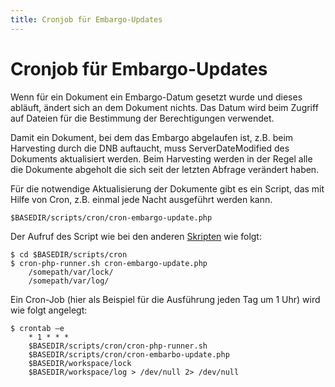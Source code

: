 ```yaml
---
title: Cronjob für Embargo-Updates
---
```


# Cronjob für Embargo-Updates

Wenn für ein Dokument ein Embargo-Datum gesetzt wurde und dieses abläuft, ändert sich an dem Dokument 
nichts. Das Datum wird beim Zugriff auf Dateien für die Bestimmung der Berechtigungen verwendet.
 
Damit ein Dokument, bei dem das Embargo abgelaufen ist, z.B. beim Harvesting durch die DNB auftaucht,
muss ServerDateModified des Dokuments aktualisiert werden. Beim Harvesting werden in der Regel alle die
Dokumente abgeholt die sich seit der letzten Abfrage verändert haben.

Für die notwendige Aktualisierung der Dokumente gibt es ein Script, das mit Hilfe von Cron, z.B. einmal
jede Nacht ausgeführt werden kann.

    $BASEDIR/scripts/cron/cron-embargo-update.php
    
Der Aufruf des Script wie bei den anderen [Skripten](../config/jobs.html) wie folgt:

    $ cd $BASEDIR/scripts/cron
    $ cron-php-runner.sh cron-embargo-update.php
        /somepath/var/lock/
        /somepath/var/log/

Ein Cron-Job (hier als Beispiel für die Ausführung jeden Tag um 1 Uhr) wird wie folgt angelegt:

    $ crontab –e
        * 1 * * *
        $BASEDIR/scripts/cron/cron-php-runner.sh
        $BASEDIR/scripts/cron/cron-embarbo-update.php
        $BASEDIR/workspace/lock
        $BASEDIR/workspace/log > /dev/null 2> /dev/null
